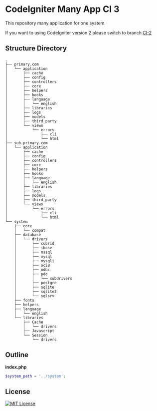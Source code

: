 # CodeIgniter Many App CI 3

This repository many application for one system.

If you want to using CodeIgniter version 2 please switch to branch [CI-2](https://github.com/SunDi3yansyah/CI-many-app/tree/CI-2)

## Structure Directory

```
.
├── primary.com
│   └── application
│       ├── cache
│       ├── config
│       ├── controllers
│       ├── core
│       ├── helpers
│       ├── hooks
│       ├── language
│       │   └── english
│       ├── libraries
│       ├── logs
│       ├── models
│       ├── third_party
│       └── views
│           └── errors
│               ├── cli
│               └── html
├── sub.primary.com
│   └── application
│       ├── cache
│       ├── config
│       ├── controllers
│       ├── core
│       ├── helpers
│       ├── hooks
│       ├── language
│       │   └── english
│       ├── libraries
│       ├── logs
│       ├── models
│       ├── third_party
│       └── views
│           └── errors
│               ├── cli
│               └── html
└── system
    ├── core
    │   └── compat
    ├── database
    │   └── drivers
    │       ├── cubrid
    │       ├── ibase
    │       ├── mssql
    │       ├── mysql
    │       ├── mysqli
    │       ├── oci8
    │       ├── odbc
    │       ├── pdo
    │       │   └── subdrivers
    │       ├── postgre
    │       ├── sqlite
    │       ├── sqlite3
    │       └── sqlsrv
    ├── fonts
    ├── helpers
    ├── language
    │   └── english
    └── libraries
        ├── Cache
        │   └── drivers
        ├── Javascript
        └── Session
            └── drivers
```

## Outline

**index.php**
``` php
$system_path = '../system';
```

## License
[![MIT License](https://img.shields.io/dub/l/vibe-d.svg)](LICENSE)
